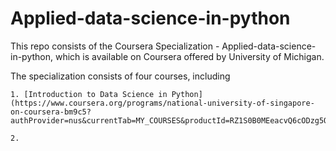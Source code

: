 # Applied-data-science-in-python

   This repo consists of the Coursera Specialization - Applied-data-science-in-python, which is available on Coursera offered by University of Michigan.

The specialization consists of four courses, including

    1. [Introduction to Data Science in Python](https://www.coursera.org/programs/national-university-of-singapore-on-coursera-bm9c5?authProvider=nus&currentTab=MY_COURSES&productId=RZ1S0B0MEeacvQ6cODzg5Q&productType=course&showMiniModal=true),
    
    2.
